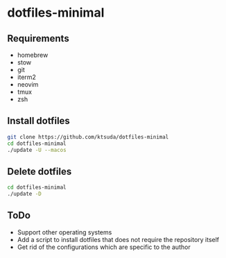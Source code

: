 # dotfiles-minimal

## Requirements

- homebrew
- stow
- git
- iterm2
- neovim
- tmux
- zsh

## Install dotfiles

```bash
git clone https://github.com/ktsuda/dotfiles-minimal
cd dotfiles-minimal
./update -U --macos
```

## Delete dotfiles

```bash
cd dotfiles-minimal
./update -D
```

## ToDo

- Support other operating systems
- Add a script to install dotfiles that does not require the repository itself
- Get rid of the configurations which are specific to the author
